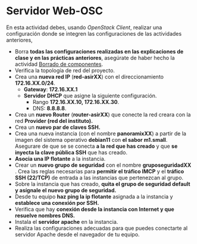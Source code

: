 # Servidor Web-OSC

En esta actividad debes, usando *OpenStack Client*, realizar una configuración donde se integren las configuraciones de las actividades anteriores, 


- Borra **todas las configuraciones realizadas en las explicaciones de clase y en las prácticas anteriores**, asegúrate de haber hecho la actividad [Borrado de componentes](../../../10-Actividades/Horizon/Borrado/Borrado.md).
- Verifica la topología de red del proyecto.
- Crea una **nueva red IP** (**red-asirXX**) con el direccionamiento **172.16.XX.0/24**.
  - **Gateway**: **172.16.XX.1**
  - **Servidor DHCP** que asigne la siguiente configuración.
    - Rango **172.16.XX.10, 172.16.XX.30**.
    - DNS: **8.8.8.8**.
- Crea un **nuevo Router** (**router-asirXX**) que conecte la red creara con la red **Provider (red del instituto).**
- Crea un **nuevo par de claves SSH.**
- Crea una nueva instancia (con el nombre **panoramixXX**) a partir de la imagen del sistema operativo **debian11** con **el sabor m1.small**. Asegurare de que se se conecta **a la red que has creado**  y que **se  inyecta la clave pública SSH** que has creado.
- **Asocia una IP flotante** a la instancia.
- Crear un **nuevo grupo de seguridad** con el nombre **gruposeguridadXX** .  Crea las reglas necesarias para **permitir el tráfico IMCP** y el **tráfico SSH (22/TCP)** de entrada a las instancias que pertenezcan al grupo.
- Sobre la instancia que has creado, **quita el grupo de seguridad default y asígnale el nuevo grupo de seguridad.**
- Desde tu equipo **haz ping la ip flotante** asignada a la instancia y **establece una conexión por SSH.**
- Verifica que hay **conexión desde la instancia con Internet y que resuelve nombres DNS.**
- Instala el **servidor apache** en la instancia.
- Realiza las configuraciones adecuadas para que puedes conectarte al servidor Apache desde el navegador de tu equipo.

